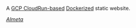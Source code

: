 
A [GCP CloudRun-based](https://cloud.google.com/run/) [Dockerized](https://www.docker.com/) static website.

*[Almeta](https://www.almeta.io/)*
